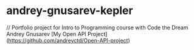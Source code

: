 # andrey-gnusarev-kepler
// Portfolio project for Intro to Programming course with Code the Dream
Andrey Gnusarev
[My Open API Project]
(https://github.com/andreyctd/Open-API-project)